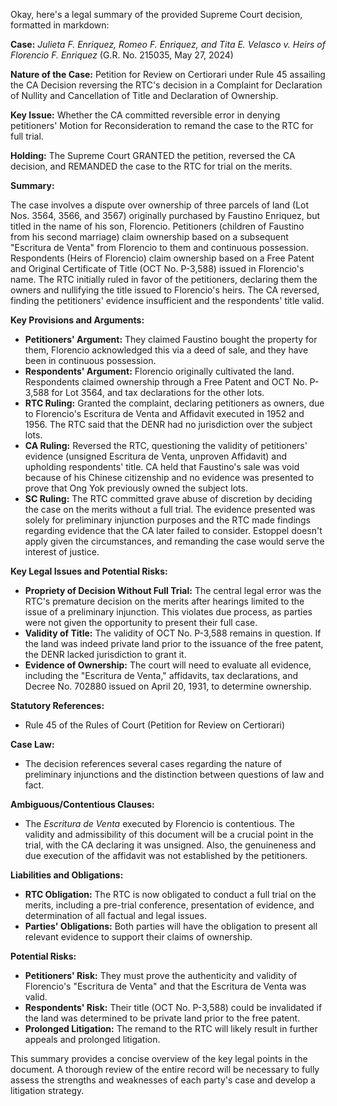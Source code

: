 Okay, here's a legal summary of the provided Supreme Court decision, formatted in markdown:

**Case:** *Julieta F. Enriquez, Romeo F. Enriquez, and Tita E. Velasco v. Heirs of Florencio F. Enriquez* (G.R. No. 215035, May 27, 2024)

**Nature of the Case:** Petition for Review on Certiorari under Rule 45 assailing the CA Decision reversing the RTC's decision in a Complaint for Declaration of Nullity and Cancellation of Title and Declaration of Ownership.

**Key Issue:** Whether the CA committed reversible error in denying petitioners' Motion for Reconsideration to remand the case to the RTC for full trial.

**Holding:** The Supreme Court GRANTED the petition, reversed the CA decision, and REMANDED the case to the RTC for trial on the merits.

**Summary:**

The case involves a dispute over ownership of three parcels of land (Lot Nos. 3564, 3566, and 3567) originally purchased by Faustino Enriquez, but titled in the name of his son, Florencio. Petitioners (children of Faustino from his second marriage) claim ownership based on a subsequent "Escritura de Venta" from Florencio to them and continuous possession. Respondents (Heirs of Florencio) claim ownership based on a Free Patent and Original Certificate of Title (OCT No. P-3,588) issued in Florencio's name. The RTC initially ruled in favor of the petitioners, declaring them the owners and nullifying the title issued to Florencio's heirs.  The CA reversed, finding the petitioners' evidence insufficient and the respondents' title valid.

**Key Provisions and Arguments:**

*   **Petitioners' Argument:** They claimed Faustino bought the property for them, Florencio acknowledged this via a deed of sale, and they have been in continuous possession.
*   **Respondents' Argument:** Florencio originally cultivated the land. Respondents claimed ownership through a Free Patent and OCT No. P-3,588 for Lot 3564, and tax declarations for the other lots.
*   **RTC Ruling:** Granted the complaint, declaring petitioners as owners, due to Florencio's Escritura de Venta and Affidavit executed in 1952 and 1956. The RTC said that the DENR had no jurisdiction over the subject lots.
*   **CA Ruling:** Reversed the RTC, questioning the validity of petitioners' evidence (unsigned Escritura de Venta, unproven Affidavit) and upholding respondents' title. CA held that Faustino's sale was void because of his Chinese citizenship and no evidence was presented to prove that Ong Yok previously owned the subject lots.
*   **SC Ruling:** The RTC committed grave abuse of discretion by deciding the case on the merits without a full trial. The evidence presented was solely for preliminary injunction purposes and the RTC made findings regarding evidence that the CA later failed to consider. Estoppel doesn't apply given the circumstances, and remanding the case would serve the interest of justice.

**Key Legal Issues and Potential Risks:**

*   **Propriety of Decision Without Full Trial:**  The central legal error was the RTC's premature decision on the merits after hearings limited to the issue of a preliminary injunction. This violates due process, as parties were not given the opportunity to present their full case.
*   **Validity of Title:**  The validity of OCT No. P-3,588 remains in question. If the land was indeed private land prior to the issuance of the free patent, the DENR lacked jurisdiction to grant it.
*   **Evidence of Ownership:** The court will need to evaluate all evidence, including the "Escritura de Venta," affidavits, tax declarations, and Decree No. 702880 issued on April 20, 1931, to determine ownership.

**Statutory References:**

*   Rule 45 of the Rules of Court (Petition for Review on Certiorari)

**Case Law:**

*   The decision references several cases regarding the nature of preliminary injunctions and the distinction between questions of law and fact.

**Ambiguous/Contentious Clauses:**

*   The *Escritura de Venta* executed by Florencio is contentious. The validity and admissibility of this document will be a crucial point in the trial, with the CA declaring it was unsigned. Also, the genuineness and due execution of the affidavit was not established by the petitioners.

**Liabilities and Obligations:**

*   **RTC Obligation:**  The RTC is now obligated to conduct a full trial on the merits, including a pre-trial conference, presentation of evidence, and determination of all factual and legal issues.
*   **Parties' Obligations:** Both parties will have the obligation to present all relevant evidence to support their claims of ownership.

**Potential Risks:**

*   **Petitioners' Risk:** They must prove the authenticity and validity of Florencio's "Escritura de Venta" and that the Escritura de Venta was valid.
*   **Respondents' Risk:** Their title (OCT No. P-3,588) could be invalidated if the land was determined to be private land prior to the free patent.
*   **Prolonged Litigation:** The remand to the RTC will likely result in further appeals and prolonged litigation.

This summary provides a concise overview of the key legal points in the document. A thorough review of the entire record will be necessary to fully assess the strengths and weaknesses of each party's case and develop a litigation strategy.
